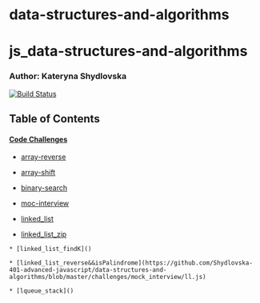 # data-structures-and-algorithms

# js_data-structures-and-algorithms

### Author: Kateryna Shydlovska

[![Build Status](https://www.travis-ci.com/alvian-401-advanced-javascript/data-structures-and-algorithms.svg?branch=master)](https://www.travis-ci.com/alvian-401-advanced-javascript/data-structures-and-algorithms)

## Table of Contents

#### [Code Challenges](https://github.com/Shydlovska-401-advanced-javascript/data-structures-and-algorithms)

   * [array-reverse](https://github.com/Shydlovska-401-advanced-javascript/data-structures-and-algorithms/blob/master/challenges/arraReverse/array-reveverse.js)

   * [array-shift](https://github.com/Shydlovska-401-advanced-javascript/data-structures-and-algorithms/blob/master/challenges/arrayShift/array-shift.js)

   * [binary-search](https://github.com/Shydlovska-401-advanced-javascript/data-structures-and-algorithms/blob/master/challenges/arrayBinarySearch/array-binary-search.js)

   * [moc-interview](https://github.com/Shydlovska-401-advanced-javascript/data-structures-and-algorithms/blob/master/challenges/mock_interview/matrix.js)

   * [linked_list](https://github.com/Shydlovska-401-advanced-javascript/data-structures-and-algorithms/blob/master/data-Structures/linked-list.js)

   * [linked_list_zip](https://github.com/Shydlovska-401-advanced-javascript/data-structures-and-algorithms/blob/master/challenges/llzip/ll-zip.js)

    * [linked_list_findK]()

    * [linked_list_reverse&&isPalindrome](https://github.com/Shydlovska-401-advanced-javascript/data-structures-and-algorithms/blob/master/challenges/mock_interview/ll.js)

    * [lqueue_stack]()








  
